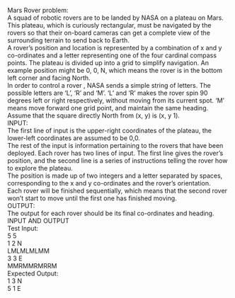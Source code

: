 Mars Rover problem:<br/>
A squad of robotic rovers are to be landed by NASA on a plateau on Mars.<br/>
This plateau, which is curiously rectangular, must be navigated by the rovers so that their on-board cameras can get a complete view of the surrounding terrain to send back to Earth.<br/>
A rover’s position and location is represented by a combination of x and y co-ordinates and a letter representing one of the four cardinal compass points. The plateau is divided up into a grid to simplify navigation. An example position might be 0, 0, N, which means the rover is in the bottom left corner and facing North.<br/>
In order to control a rover , NASA sends a simple string of letters. The possible letters are ‘L’, ‘R’ and ‘M’. ‘L’ and ‘R’ makes the rover spin 90 degrees left or right respectively, without moving from its current spot. ‘M’ means move forward one grid point, and maintain the same heading.<br/>
Assume that the square directly North from (x, y) is (x, y 1).<br/>
INPUT:<br/>
The first line of input is the upper-right coordinates of the plateau, the lower-left coordinates are assumed to be 0,0.<br/>
The rest of the input is information pertaining to the rovers that have been deployed. Each rover has two lines of input. The first line gives the rover’s position, and the second line is a series of instructions telling the rover how to explore the plateau.<br/>
The position is made up of two integers and a letter separated by spaces, corresponding to the x and y co-ordinates and the rover’s orientation.<br/>
Each rover will be finished sequentially, which means that the second rover won’t start to move until the first one has finished moving.<br/>
OUTPUT:<br/>
The output for each rover should be its final co-ordinates and heading.<br/>
INPUT AND OUTPUT<br/>
Test Input:<br/>
5 5<br/>
1 2 N<br/>
LMLMLMLMM<br/>
3 3 E<br/>
MMRMMRMRRM<br/>
Expected Output:<br/>
1 3 N<br/>
5 1 E<br/>